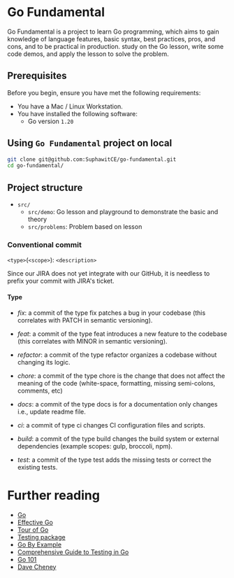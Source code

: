 # Go Fundamental

Go Fundamental is a project to learn Go programming, which aims to gain knowledge of language features, basic syntax, best practices, pros, and cons, and to be practical in production. study on the Go lesson, write some code demos, and apply the lesson to solve the problem.

## Prerequisites

Before you begin, ensure you have met the following requirements:

- You have a Mac / Linux Workstation.
- You have installed the following software:
  - Go version `1.20`

## Using `Go Fundamental` project on local

```sh
git clone git@github.com:SuphawitCE/go-fundamental.git
cd go-fundamental/
```

## Project structure

- `src/`
  - `src/demo`: Go lesson and playground to demonstrate the basic and theory
  - `src/problems`: Problem based on lesson

### Conventional commit
`<type>`(`<scope>`): `<description>`

Since our JIRA does not yet integrate with our GitHub, it is needless to prefix your commit with JIRA's ticket.


#### Type

- _fix_: a commit of the type fix patches a bug in your codebase (this correlates with PATCH in semantic versioning).

- _feat_: a commit of the type feat introduces a new feature to the codebase (this correlates with MINOR in semantic
  versioning).

- _refactor_: a commit of the type refactor organizes a codebase without changing its logic.

- _chore_: a commit of the type chore is the change that does not affect the meaning of the code (white-space,
  formatting, missing semi-colons, comments, etc)

- _docs_: a commit of the type docs is for a documentation only changes i.e., update readme file.

- _ci_: a commit of type ci changes CI configuration files and scripts.

- _build_: a commit of the type build changes the build system or external dependencies (example scopes: gulp, broccoli,
  npm).

- _test_: a commit of the type test adds the missing tests or correct the existing tests.


# Further reading
- [Go](https://go.dev/doc/)
- [Effective Go](https://go.dev/doc/effective_go)
- [Tour of Go](https://go.dev/tour/list)
- [Testing package](https://pkg.go.dev/testing)
- [Go By Example](https://gobyexample.com/)
- [Comprehensive Guide to Testing in Go](https://blog.jetbrains.com/go/2022/11/22/comprehensive-guide-to-testing-in-go/)
- [Go 101](https://go101.org/)
- [Dave Cheney](https://dave.cheney.net/practical-go)
